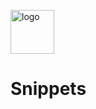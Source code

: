 <p>
<picture>
  <img src="https://user-images.githubusercontent.com/88886207/210157543-8af44076-eecf-47e4-b026-86d1ce31a90f.png" alt="logo" height="70">
</picture>
<h1> Snippets </h1>
</p>

